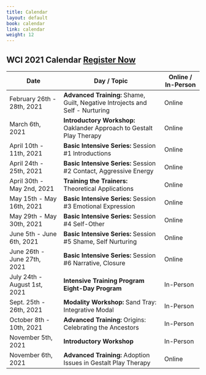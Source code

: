 ```yaml
---
title: Calendar
layout: default
book: calendar
link: calendar
weight: 12
---
```

<h2 class="header-title text-center">WCI 2021 Calendar <a href="/register" class="btn btn-danger">Register Now</a></h2>
<table class="table table-striped table-bordered">
  <thead>
    <tr>
        <th>Date</th>
        <th>Day / Topic</th>
        <th>Online / In-Person</th>
    </tr>
  </thead>
  <tbody>
    <tr>
        <td>February 26th - 28th, 2021</td>
        <td><strong>Advanced Training:</strong> Shame, Guilt, Negative lntrojects and Self - Nurturing</td>
        <td>Online</td>
    </tr>
    <tr>
        <td>March 6th, 2021</td>
        <td><strong>Introductory Workshop:</strong> Oaklander Approach to Gestalt Play Therapy</td>
        <td>Online</td>
    </tr>
    <tr>
        <td>April 10th - 11th, 2021</td>
        <td><strong>Basic Intensive Series:</strong> Session #1 lntroductions</td>
        <td>Online</td>
    </tr>
    <tr>
        <td>April 24th - 25th, 2021</td>
        <td><strong>Basic Intensive Series:</strong> Session #2 Contact, Aggressive Energy</td>
        <td>Online</td>
    </tr>
    <tr>
        <td>April 30th - May 2nd, 2021</td>
        <td><strong>Training the Trainers:</strong> Theoretical Applications</td>
        <td>Online</td>
    </tr>
    <tr>
        <td>May 15th - May 16th, 2021</td>
        <td><strong>Basic Intensive Series:</strong> Session #3 Emotional Expression</td>
        <td>Online</td>
    </tr>
    <tr>
        <td>May 29th - May 30th, 2021</td>
        <td><strong>Basic Intensive Series:</strong> Session #4 Self-Other</td>
        <td>Online</td>
    </tr>
    <tr>
        <td>June 5th - June 6th, 2021</td>
        <td><strong>Basic Intensive Series:</strong> Session #5 Shame, Self Nurturing</td>
        <td>Online</td>
    </tr>
    <tr>
        <td>June 26th - June 27th, 2021</td>
        <td><strong>Basic Intensive Series:</strong> Session #6 Narrative, Closure</td>
        <td>Online</td>
    </tr>
    <tr>
        <td>July 24th - August 1st, 2021</td>
        <td><strong>Intensive Training Program Eight-Day Program</strong></td>
        <td>In-Person</td>
    </tr>
    <tr>
        <td>Sept. 25th - 26th, 2021</td>
        <td><strong>Modality Workshop:</strong> Sand Tray: Integrative Modal</td>
        <td>In-Person</td>
    </tr>
    <tr>
        <td>October 8th - 10th, 2021</td>
        <td><strong>Advanced Training:</strong> Origins: Celebrating the Ancestors</td>
        <td>In-Person</td>
    </tr>
    <tr>
        <td>November 5th, 2021</td>
        <td><strong>Introductory Workshop</strong></td>
        <td>In-Person</td>
    </tr>
    <tr>
        <td>November 6th, 2021</td>
        <td><strong>Advanced Training:</strong> Adoption Issues in Gestalt Play Therapy </td>
    <td>Online</td>
    </tr>
  </tbody>
</table>
